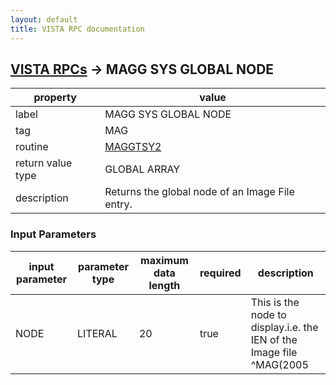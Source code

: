 ```yaml
---
layout: default
title: VISTA RPC documentation
---
```




## [VISTA RPCs](TableOfContent.md) &#8594; MAGG SYS GLOBAL NODE 

 property | value 
--- | --- 
 label | MAGG SYS GLOBAL NODE
 tag | MAG
 routine | [MAGGTSY2](http://code.osehra.org/dox/Routine_MAGGTSY2_source.html)
 return value type | GLOBAL ARRAY
 description | Returns the global node of an Image File entry.

### Input Parameters

| input parameter | parameter type | maximum data length | required | description | 
| --- | --- | --- | --- | --- | 
| NODE | LITERAL | 20 | true | This is the node to display.i.e. the IEN of the Image file ^MAG(2005 | 
